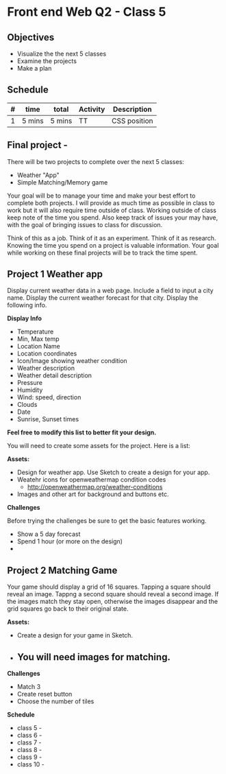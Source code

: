 # Front end Web Q2 - Class 5

## Objectives

- Visualize the the next 5 classes
- Examine the projects
- Make a plan

## Schedule

| # | time    |    total | Activity   | Description |
|---|---------|----------|------------|-------------|
| 1 |  5 mins |   5 mins | TT         | CSS position |


## Final project - 

There will be two projects to complete over the next 5 classes:

- Weather "App"
- Simple Matching/Memory game

Your goal will be to manage your time and make your best effort to complete both projects. 
I will provide as much time as possible in class to work but it will also require time outside of class. 
Working outside of class keep note of the time you spend. Also keep track of issues your may have, 
with the goal of bringing issues to class for discussion.

Think of this as a job. Think of it as an experiment. Think of it as research. Knowing the time you 
spend on a project is valuable information. Your goal while working on these final projects will 
be to track the time spent. 

## Project 1 Weather app

Display current weather data in a web page. Include a field to input a city name.
Display the current weather forecast for that city. Display the following info.

__Display Info__

- Temperature
- Min, Max temp
- Location Name
- Location coordinates
- Icon/Image showing weather condition
- Weather description
- Weather detail description 
- Pressure 
- Humidity
- Wind: speed, direction
- Clouds 
- Date 
- Sunrise, Sunset times

**Feel free to modify this list to better fit your design.** 

You will need to create some assets for the project. 
Here is a list:

__Assets:__

- Design for weather app. Use Sketch to create a design for your app.
- Weatehr icons for openweathermap condition codes
    - http://openweathermap.org/weather-conditions
- Images and other art for background and buttons etc. 

__Challenges__

Before trying the challenges be sure to get the basic features working. 

- Show a 5 day forecast
- Spend 1 hour (or more on the design)
- 


## Project 2 Matching Game

Your game should display a grid of 16 squares. 
Tapping a square should reveal an image. Tappng a second square should reveal a second image. 
If the images match they stay open, otherwise the images disappear and the grid squares go 
back to their original state.

__Assets:__

- Create a design for your game in Sketch.
- You will need images for matching. 
    - 
    
__Challenges__

- Match 3
- Create reset button
- Choose the number of tiles


**Schedule**

- class 5 - 
- class 6 - 
- class 7 - 
- class 8 - 
- class 9 - 
- class 10 - 




